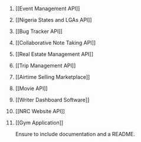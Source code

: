 1. [[Event Management API]]
2. [[Nigeria States and LGAs API]]
3. [[Bug Tracker API]]
4. [[Collaborative Note Taking API]]
5. [[Real Estate Management API]] 
6. [[Trip Management API]]
7. [[Airtime Selling Marketplace]]
8. [[Movie API]]
9. [[Writer Dashboard Software]]
10. [[NRC Website API]] 
11. [[Gym Application]]


	Ensure to include documentation and a README.